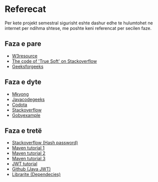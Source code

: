 ﻿# Referecat
Per kete projekt semestral sigurisht eshte dashur edhe te hulumtohet ne internet per ndihma shtese, me poshte keni referencat per secilen faze.

## Faza e pare

 - [W3resource](https://www.w3resource.com/java-exercises/basic/java-basic-exercise-58.php)
 - [The code of 'True Soft' on Stackoverflow](https://stackoverflow.com/questions/1892765/how-to-capitalize-the-first-character-of-each-word-in-a-string/1892778)
 - [Geeksforgeeks](https://www.geeksforgeeks.org/vigenere-cipher/)

## Faza e dyte
- [Mkyong](https://mkyong.com/java/how-to-get-url-content-in-java/)
- [Javacodegeeks](https://examples.javacodegeeks.com/android/core/xml-core/xml-binding-with-simple-framework/?fbclid=IwAR0lvHM5Y7FPodEae74k5SYwLXmp6NofW7uOaxySwtUkslxSLpjbJvuauXk)
- [Codota](/https://www.codota.com/code/java/classes/java.security.spec.RSAPublicKeySpec)
- [Stackoverflow](https://stackoverflow.com/questions/5244129/use-rsa-private-key-to-generate-public-key/39343624#39343624)
- [Gobyexample](https://gobyexample.com/base64-encoding)

## Faza e tretë
- [Stackoverflow (Hash password)](https://stackoverflow.com/questions/2860943/how-can-i-hash-a-password-in-java?fbclid=IwAR1R9FmUic3Hu4ExMgre7kexcjGhfsZp02u6AlZN6eWmn2NKnAYb0f1zszU)
- [Maven tutorial 1](https://www.youtube.com/watch?v=sNEcpw8LPpo&list=LLRtT23ig5D97stwuz0duQJw&index=18&t=1s&fbclid=IwAR1ch1VtoPEtlhIxyUfDahJXRXOdIr3eh08QR99105iu6YSgEjLB8jVouPU)
- [Maven tutorial 2 ](https://www.youtube.com/watch?v=H35w2V2V-Nk&list=LLRtT23ig5D97stwuz0duQJw&index=18&fbclid=IwAR0-16rbaePzC-gxKGYqZKFrGFzFdczN2nHKVLJKa-ZDJenHXsZU4yiiVgc)
- [Maven tutorial 3](https://www.youtube.com/watch?v=uEYjXpMDJiU&list=LLRtT23ig5D97stwuz0duQJw&index=19&fbclid=IwAR17woCervH8UzOVtvp6_iGbgQuyJAiEUaDFGdVRv2icVJpwB99J-8RRsvY)
- [JWT tutorial](https://www.youtube.com/watch?v=O-sTJbeUagE&list=LLRtT23ig5D97stwuz0duQJw&index=21&fbclid=IwAR0pi0kIHWQM8M5JbbQ4aKwfeGCZQSGUF-UsrnkLU7WT_cw5PGagNaB9hA4)
- [Github (Java JWT)](https://github.com/jwtk/jjwt?fbclid=IwAR1Wmydeg5KC706Kt3T37hpUKYherDQ2E4f9eMZbMXV6Dndqf_v_KPJER78)
- [Librarite (Dependecies)](https://mvnrepository.com/artifact/io.jsonwebtoken/jjwt-root?fbclid=IwAR3dm03GYYQtUq8rw2B6RmVoNERtf18iNoGWthjmcjN5xt7V5SpKtL-gSGQ)